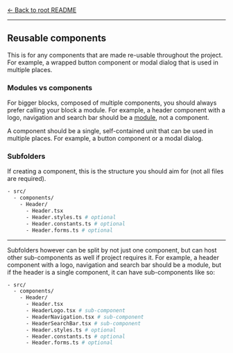[← Back to root README](../../README.md)

---

## Reusable components

This is for any components that are made re-usable throughout the project. For example, a wrapped button component or modal dialog that is used in multiple places.

### Modules vs components

For bigger blocks, composed of multiple components, you should always prefer calling your block a module. For example, a header component with a logo, navigation and search bar should be a [module](./src/modules/README.md), not a component.

A component should be a single, self-contained unit that can be used in multiple places. For example, a button component or a modal dialog.

### Subfolders

If creating a component, this is the structure you should aim for (not all files are required).

```bash
- src/
  - components/
    - Header/
      - Header.tsx
      - Header.styles.ts # optional
      - Header.constants.ts # optional
      - Header.forms.ts # optional
```

---

Subfolders however can be split by not just one component, but can host other sub-components as well if project requires it. For example, a header component with a logo, navigation and search bar should be a module, but if the header is a single component, it can have sub-components like so:

```bash
- src/
  - components/
    - Header/
      - Header.tsx
      - HeaderLogo.tsx # sub-component
      - HeaderNavigation.tsx # sub-component
      - HeaderSearchBar.tsx # sub-component
      - Header.styles.ts # optional
      - Header.constants.ts # optional
      - Header.forms.ts # optional
```
